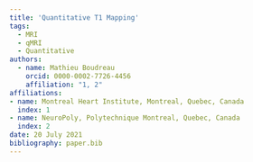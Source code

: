 ```yaml
---
title: 'Quantitative T1 Mapping'
tags:
  - MRI
  - qMRI
  - Quantitative
authors:
  - name: Mathieu Boudreau
    orcid: 0000-0002-7726-4456
    affiliation: "1, 2"
affiliations:
- name: Montreal Heart Institute, Montreal, Quebec, Canada
  index: 1
- name: NeuroPoly, Polytechnique Montreal, Quebec, Canada
  index: 2
date: 20 July 2021
bibliography: paper.bib
---
```

